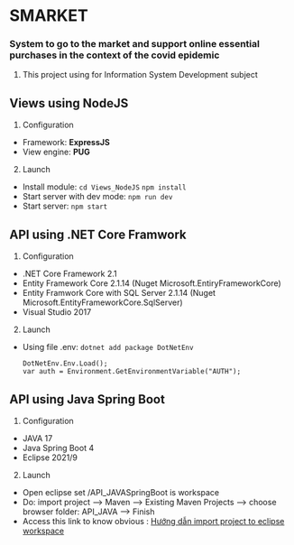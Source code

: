 # SMARKET
### System to go to the market and support online essential purchases in the context of the covid epidemic
1. This project using for Information System Development subject 


## Views using NodeJS
1. Configuration
- Framework: __ExpressJS__
- View engine: __PUG__

2. Launch
- Install module: 
    `cd Views_NodeJS`
    `npm install`
- Start server with dev mode:
    `npm run dev`
- Start server: 
    `npm start`

## API using .NET Core Framwork
1. Configuration
- .NET Core Framework 2.1
- Entity Framework Core 2.1.14 (Nuget Microsoft.EntiryFrameworkCore)
- Entity Framwork Core with SQL Server 2.1.14 (Nuget Microsoft.EntityFrameworkCore.SqlServer)
- Visual Studio 2017
2. Launch
- Using file .env:
    `dotnet add package DotNetEnv`
    ```
    DotNetEnv.Env.Load();
    var auth = Environment.GetEnvironmentVariable("AUTH");
    ```

## API using Java Spring Boot
1. Configuration
- JAVA 17
- Java Spring Boot 4
- Eclipse 2021/9

2. Launch
- Open eclipse set /API_JAVASpringBoot is workspace
- Do: import project --> Maven --> Existing Maven Projects --> choose browser folder: API_JAVA --> Finish
- Access this link to know obvious : [Hướng dẫn import project to eclipse workspace](https://qaautomation.expert/2019/10/07/maven-how-to-import-maven-project-into-eclipse/)